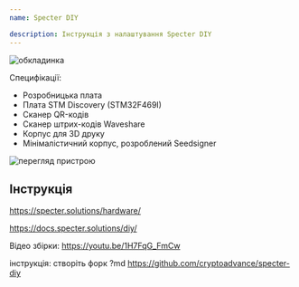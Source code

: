```yaml
---
name: Specter DIY

description: Інструкція з налаштування Specter DIY
---
```


![обкладинка](assets/cover.webp)

Специфікації:

- Розробницька плата
- Плата STM Discovery (STM32F469I)
- Сканер QR-кодів
- Сканер штрих-кодів Waveshare
- Корпус для 3D друку
- Мінімалістичний корпус, розроблений Seedsigner

![перегляд пристрою](assets/2.webp)

## Інструкція

https://specter.solutions/hardware/

https://docs.specter.solutions/diy/

Відео збірки: https://youtu.be/1H7FqG_FmCw

інструкція: створіть форк ?md https://github.com/cryptoadvance/specter-diy